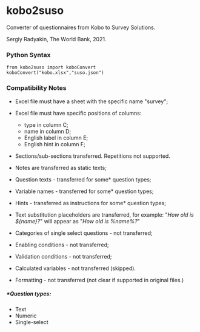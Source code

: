 # kobo2suso
Converter of questionnaires from Kobo to Survey Solutions.

Sergiy Radyakin, Thе Wоrld Bаnk, 2021.

### Python Syntax

```
from kobo2suso import koboConvert
koboConvert("kobo.xlsx","suso.json")
```

### Compatibility Notes
- Excel file must have a sheet with the specific name "survey";
- Excel file must have specific positions of columns:
  - type in column C;
  - name in column D;
  - English label in column E;
  - English hint in column F;

- Sections/sub-sections transferred. Repetitions not supported.
- Notes are transferred as static texts;
- Question texts - transferred for some* question types;
- Variable names - transferred for some* question types;
- Hints - transferred as instructions for some* question types;
- Text substitution placeholders are transferred, for example: "*How old is ${name}?*" will appear as "*How old is %name%?*"
- Categories of single select questions - not transferred;
- Enabling conditions - not transferred;
- Validation conditions - not transferred;
- Calculated variables - not transferred (skipped).
- Formatting - not transferred (not clear if supported in original files.)



##### ***Question types**:
- Text
- Numeric
- Single-select
